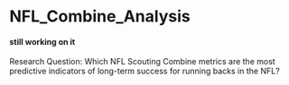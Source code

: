 # NFL_Combine_Analysis

#### still working on it ####

Research Question: 
Which NFL Scouting Combine metrics are the most predictive indicators of long-term success for running backs in the NFL?

